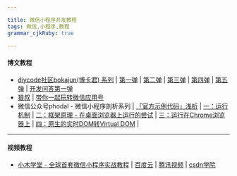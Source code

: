 ```yaml
---

title: 微信小程序开发教程
tags: 微信,小程序,教程
grammar_cjkRuby: true

---
```


#### 博文教程
 - [diycode社区bokajun(博卡君) 系列][1] |  [第一弹][2] | [第二弹][3] |  [第三弹][4] | [第四弹][5] | [第五弹][6] | [开发问答第一弹][7]
 - [狼叔][8] | [带你一起玩转微信应用号][9]
 - 微信公众号phodal - 微信小程序剖析系列 | [「官方示例代码」浅析][10] | [一：运行机制][11] | [二：框架原理 - 在桌面浏览器上运行的尝试][12] | [三：运行在Chrome浏览器上][13] | [四：原生的实时DOM转Virtual DOM][14] | 

---


#### 视频教程
 - [小木学堂 - 全球首套微信小程序实战教程][15] | [百度云][16] | [腾讯视频][17] | [csdn学院][18]


  [1]: http://www.diycode.cc/bokajun/topics
  [2]: http://www.diycode.cc/topics/311
  [3]: http://www.diycode.cc/topics/312
  [4]: http://www.diycode.cc/topics/316
  [5]: http://www.diycode.cc/topics/325
  [6]: http://www.diycode.cc/topics/328
  [7]: http://www.diycode.cc/topics/329
  [8]: http://i5ting.com/pages/about/
  [9]: https://i5ting.github.io/stuq-wxapp
  [10]: http://mp.weixin.qq.com/s?__biz=MjM5Mjg4NDMwMA==&mid=2652974082&idx=1&sn=47c7f672caf629cd846e315b8df2b1c5&scene=21#wechat_redirect
  [11]: http://mp.weixin.qq.com/s?__biz=MjM5Mjg4NDMwMA==&mid=2652974093&idx=1&sn=0570a243304ea8bb7d1b636624886fb1&scene=21#wechat_redirect
  [12]: http://mp.weixin.qq.com/s?__biz=MjM5Mjg4NDMwMA==&mid=2652974111&idx=1&sn=93a868cdb59b5dd77c65c7a5303e6e31#rd
  [13]: http://mp.weixin.qq.com/s?__biz=MjM5Mjg4NDMwMA==&mid=2652974133&idx=1&sn=3b67419e8ac0bb8262ca4c1e3cdabb35#rd
  [14]: http://mp.weixin.qq.com/s?__biz=MjM5Mjg4NDMwMA==&mid=2652974146&idx=1&sn=52041fdca4245e8f4b670ed20efa77de#rd
  [15]: http://www.xiaomuedu.com/article/326
  [16]: http://pan.baidu.com/s/1jIIzIKI
  [17]: http://v.qq.com/x/page/o03315osn5v.html
  [18]: http://edu.csdn.net/course/detail/3011